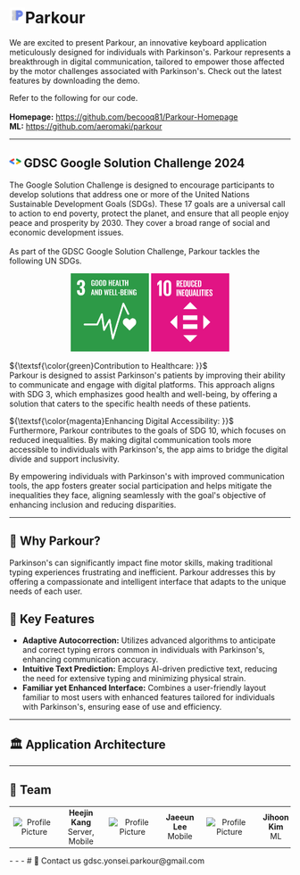 # <img src="https://github.com/becooq81/Parkour-Homepage/blob/main/assets/logo/parkour-wo-text.png" alt="Parkour Logo" style="width: auto; height: 1em;">Parkour
We are excited to present Parkour, an innovative keyboard application meticulously designed for individuals with Parkinson's. Parkour represents a breakthrough in digital communication, tailored to empower those affected by the motor challenges associated with Parkinson's. Check out the latest features by downloading the demo.

Refer to the following for our code.  <br><br>
**Homepage:** https://github.com/becooq81/Parkour-Homepage <br>
**ML:** https://github.com/aeromaki/parkour <br>
- - -
## <img src="https://github.com/becooq81/Parkour-Homepage/blob/main/assets/icons/gdsc.png" alt="GDSC Logo" style="width: auto; height: 1em;"> GDSC Google Solution Challenge 2024
The Google Solution Challenge is designed to encourage participants to develop solutions that address one or more of the United Nations Sustainable Development Goals (SDGs). These 17 goals are a universal call to action to end poverty, protect the planet, and ensure that all people enjoy peace and prosperity by 2030. They cover a broad range of social and economic development issues.
<br><br>
As part of the GDSC Google Solution Challenge, Parkour tackles the following UN SDGs.
<br>
<div align="center" >
  <img src="https://github.com/becooq81/Parkour-Homepage/blob/main/assets/unsdg/sdg3.png" alt="UN SDG #3" style="width: auto; height: 10em;">
  <img src="https://github.com/becooq81/Parkour-Homepage/blob/main/assets/unsdg/sdg10.png" alt="UN SDG #10" style="width: auto; height: 10em;">
</div>

${\textsf{\color{green}Contribution to Healthcare: }}$  
Parkour is designed to assist Parkinson's patients by improving their ability to communicate and engage with digital platforms. This approach aligns with SDG 3, which emphasizes good health and well-being, by offering a solution that caters to the specific health needs of these patients.

${\textsf{\color{magenta}Enhancing Digital Accessibility: }}$  
Furthermore, Parkour contributes to the goals of SDG 10, which focuses on reduced inequalities. By making digital communication tools more accessible to individuals with Parkinson's, the app aims to bridge the digital divide and support inclusivity.

By empowering individuals with Parkinson's with improved communication tools, the app fosters greater social participation and helps mitigate the inequalities they face, aligning seamlessly with the goal's objective of enhancing inclusion and reducing disparities.

- - -
## 🧐 Why Parkour?
Parkinson's can significantly impact fine motor skills, making traditional typing experiences frustrating and inefficient. Parkour addresses this by offering a compassionate and intelligent interface that adapts to the unique needs of each user.

## 🔑 Key Features
- **Adaptive Autocorrection:** Utilizes advanced algorithms to anticipate and correct typing errors common in individuals with Parkinson's, enhancing communication accuracy.
- **Intuitive Text Prediction:** Employs AI-driven predictive text, reducing the need for extensive typing and minimizing physical strain.
- **Familiar yet Enhanced Interface:** Combines a user-friendly layout familiar to most users with enhanced features tailored for individuals with Parkinson's, ensuring ease of use and efficiency.
- - -
## 🏛️ Application Architecture
- - -
## 👏 Team
<table>
  <tr>
    <td align="center">
      <div style="display: flex; align-items: center;">
        <img src="https://github.com/becooq81.png" width="100px" alt="Profile Picture">
        <div style="margin-left: 10px;">
          <strong>Heejin Kang</strong><br>
          Server, Mobile
        </div>
      </div>
    </td>
    <td align="center">
      <div style="display: flex; align-items: center;">
        <img src="https://github.com/babywhale03.png" width="100px" alt="Profile Picture">
        <div style="margin-left: 10px;">
          <strong>Jaeeun Lee</strong><br>
          Mobile
        </div>
      </div>
    </td>
    <td align="center">
      <div style="display: flex; align-items: center;">
        <img src="https://github.com/aeromaki.png" width="100px" alt="Profile Picture">
        <div style="margin-left: 10px;">
          <strong>Jihoon Kim</strong><br>
          ML
        </div>
      </div>
    </td>
    <td align="center">
      <div style="display: flex; align-items: center;">
        <img src="https://github.com/julie-yon.png" width="100px" alt="Profile Picture">
        <div style="margin-left: 10px;">
          <strong>Yeong Hyeon Yu</strong><br>
          Design
        </div>
      </div>
    </td>
  </tr>
</table>
- - -
# 📩 Contact us
gdsc.yonsei.parkour@gmail.com
